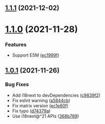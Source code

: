 ## [1.1.1](https://github.com/neet/i18next-cli-language-detector/compare/v1.1.0...v1.1.1) (2021-12-02)

# [1.1.0](https://github.com/neet/i18next-cli-language-detector/compare/v1.0.1...v1.1.0) (2021-11-28)


### Features

* Support ESM ([ec1999f](https://github.com/neet/i18next-cli-language-detector/commit/ec1999f2038e4078a1a94882066b6d1d31399eba))

## [1.0.1](https://github.com/neet/i18next-cli-language-detector/compare/v1.0.0...v1.0.1) (2021-11-26)


### Bug Fixes

* Add i18next to devDependencies ([c9839f2](https://github.com/neet/i18next-cli-language-detector/commit/c9839f203d4182cd45aabf82f96f596649153f2a))
* Fix eslint warning ([a5844cb](https://github.com/neet/i18next-cli-language-detector/commit/a5844cbea545b3edcf13ec54468ba207c7d064d0))
* Fix matrix version ([ec1e80f](https://github.com/neet/i18next-cli-language-detector/commit/ec1e80fd78de92c4a79ea7396602dccd030c207e))
* Fix typo ([d74379a](https://github.com/neet/i18next-cli-language-detector/commit/d74379ab9b46a8db28f01db96aad3a2b20c9baef))
* Use i18next@^21 APIs ([368b769](https://github.com/neet/i18next-cli-language-detector/commit/368b769f05009dc5486b239db812943e90c5c98d))
